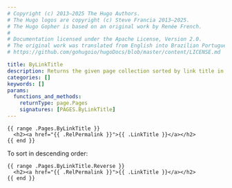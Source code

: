 ```yaml
---
# Copyright (c) 2013–2025 The Hugo Authors.
# The Hugo logos are copyright (c) Steve Francia 2013–2025.
# The Hugo Gopher is based on an original work by Renée French.
#
# Documentation licensed under the Apache License, Version 2.0.
# The original work was translated from English into Brazilian Portuguese.
# https://github.com/gohugoio/hugoDocs/blob/master/content/LICENSE.md

title: ByLinkTitle
description: Returns the given page collection sorted by link title in ascending order, falling back to title if link title is not defined.
categories: []
keywords: []
params:
  functions_and_methods:
    returnType: page.Pages
    signatures: [PAGES.ByLinkTitle]
---
```


```go-html-template
{{ range .Pages.ByLinkTitle }}
  <h2><a href="{{ .RelPermalink }}">{{ .LinkTitle }}</a></h2>
{{ end }}
```

To sort in descending order:

```go-html-template
{{ range .Pages.ByLinkTitle.Reverse }}
  <h2><a href="{{ .RelPermalink }}">{{ .LinkTitle }}</a></h2>
{{ end }}
```

